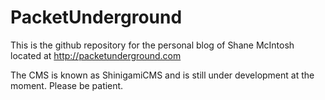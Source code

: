 PacketUnderground
=================

This is the github repository for the personal blog of Shane McIntosh located at
http://packetunderground.com

The CMS is known as ShinigamiCMS and is still under development at the moment.
Please be patient.
